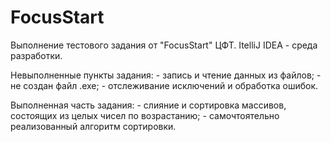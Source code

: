 # FocusStart
Выполнение тестового задания от "FocusStart" ЦФТ.
ItelliJ IDEA - среда разработки.

Невыполненные пункты задания:
	- запись и чтение данных из файлов;
	- не создан файл .exe;
	- отслеживание исключений и обработка ошибок.

Выполненная часть задания:
	- слияние и сортировка массивов, состоящих из
	целых чисел по возрастанию;
	- самочтоятельно реализованный алгоритм сортировки.
